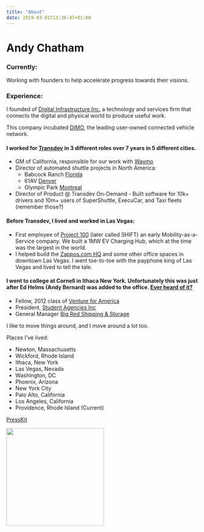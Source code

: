 ```yaml
---
title: "About"
date: 2019-03-01T13:38:47+01:00
---
```


# Andy Chatham

### Currently: 
Working with founders to help accelerate progress towards their visions. 

### Experience: 
I founded of [Digital Infrastructure Inc.](https://drivedimo.com) a technology and services firm that connects the digital and physical world to produce useful work.  

This company incubated [DIMO](https://dimo.zone), the leading user-owned connected vehicle network. 


#### I worked for [Transdev](https://www.transdev.com/en/) in 3 different roles over 7 years in 5 different cities. 
- GM of California, responsible for our work with [Waymo](https://waymo.com/) 
- Director of automated shuttle projects in North America:
	- Babcock Ranch [Florida](https://www.forbes.com/sites/johnmcmanus/2018/10/22/in-autonomous-vehicles-future-garages-go-away-heres-10-big-re-impacts/#5855e23e4dc0)
	- 61AV [Denver](https://www.rtd-denver.com/projects/61av)
	- Olympic Park [Montreal](https://nextcity.org/daily/entry/autonomous-shuttles-passenger-service-montreal)
- Director of Product @ Transdev On-Demand
		- Built software for 10k+ drivers and 10m+ users of SuperShuttle, ExecuCar, and Taxi fleets (remember those?) 

#### Before Transdev, I lived and worked in Las Vegas: 
- First employee of [Project 100](https://www.bloomberg.com/news/articles/2014-03-04/las-vegas-of-all-places-may-be-about-to-reinvent-car-ownership) (later called SHIFT) an early Mobility-as-a-Service company. We built a 1MW EV Charging Hub, which at the time was the largest in the world. 
- I helped build the [Zappos.com HQ](https://officesnapshots.com/2013/12/16/new-zappos-downtown-las-vegas-headquarters/) and some other office spaces in downtown Las Vegas. I went toe-to-toe with the payphone king of Las Vegas and lived to tell the tale. 

#### I went to college at Cornell in Ithaca New York. Unfortunately this was just after Ed Helms (Andy Bernard) was added to the office. [Ever heard of it?](https://www.youtube.com/watch?v=rKSti1O0Bio)
- Fellow, 2012 class of [Venture for America](https://ventureforamerica.org/) 
- President, [Student Agencies Inc](https://www.studentagencies.com/)
- General Manager [Big Red Shipping & Storage](https://www.bigredboxes.com/)

I like to move things around, and I move around a lot too.

Places I've lived: 
- Newton, Massachusetts
- Wickford, Rhode Island
- Ithaca, New York
- Las Vegas, Nevada
- Washington, DC 
- Phoenix, Arizona 
- New York City 
- Palo Alto, California
- Los Angeles, California 
- Providence, Rhode Island (Current)

[PressKit](../presskit)

<img src="../presskit/headshots/andy-chatham-headshot.jpg" width="256px" />
